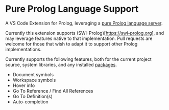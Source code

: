 # Pure Prolog Language Support

A VS Code Extension for Prolog, leveraging a [pure Prolog language server](https://github.com/hargettp/prolog_lsp).

Currently this extension supports (SWI-Prolog)[https://swi-prolog.org], and may leverage features native to that implementation. Pull requests are welcome for those that wish to adapt it to support other Prolog implementations.

Currently supports the following features, both for the current project source, system libraries, and any installed [packages](https://www.swi-prolog.org/pack/list).

* Document symbols
* Workspace symbols
* Hover info
* Go To Reference / Find All References
* Go To Definition(s)
* Auto-completion

